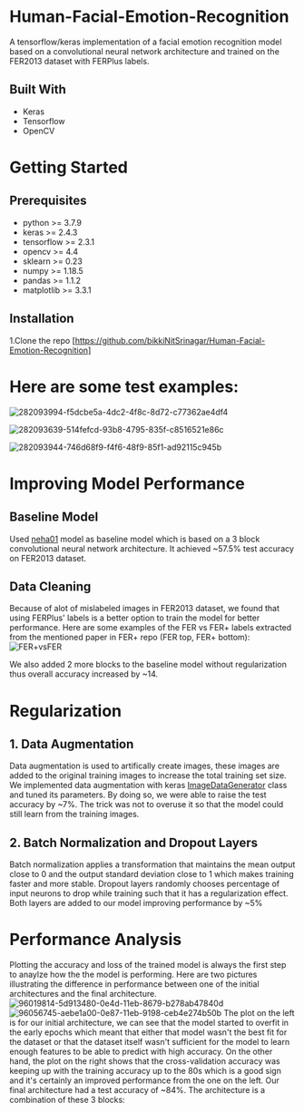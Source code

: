 # Human-Facial-Emotion-Recognition
A tensorflow/keras implementation of a facial emotion recognition model based on a convolutional neural network architecture and trained on the FER2013 dataset with FERPlus labels.
## Built With
* Keras
* Tensorflow
* OpenCV

# Getting Started
## Prerequisites
* python >= 3.7.9
* keras >= 2.4.3
* tensorflow >= 2.3.1
* opencv >= 4.4
* sklearn >= 0.23
* numpy >= 1.18.5
* pandas >= 1.1.2
* matplotlib >= 3.3.1
## Installation
 1.Clone the repo
  [https://github.com/bikkiNitSrinagar/Human-Facial-Emotion-Recognition]
 # Here are some test examples:
![282093994-f5dcbe5a-4dc2-4f8c-8d72-c77362ae4df4](https://github.com/bikkiNitSrinagar/Human-Facial-Emotion-Recognition/assets/66418501/f0c474c4-ad07-4c22-88f5-e8dea00456f7)

![282093639-514fefcd-93b8-4795-835f-c8516521e86c](https://github.com/bikkiNitSrinagar/Human-Facial-Emotion-Recognition/assets/66418501/4954ea49-b7a1-4fd8-a135-e5869d142d1e)

![282093944-746d68f9-f4f6-48f9-85f1-ad92115c945b](https://github.com/bikkiNitSrinagar/Human-Facial-Emotion-Recognition/assets/66418501/2c6ed466-bc60-4dba-993a-9976d16d2f92)

# Improving Model Performance
## Baseline Model
Used [neha01](https://github.com/neha01/Realtime-Emotion-Detectio) model as baseline model which is based on a 3 block convolutional neural network architecture. It achieved ~57.5% test accuracy on FER2013 dataset.
## Data Cleaning
Because of alot of mislabeled images in FER2013 dataset, we found that using FERPlus' labels is a better option to train the model for better performance.
Here are some examples of the FER vs FER+ labels extracted from the mentioned paper in FER+ repo (FER top, FER+ bottom):
![FER+vsFER](https://github.com/bikkiNitSrinagar/Human-Facial-Emotion-Recognition/assets/66418501/d4af0edf-3b76-4b85-a1bf-19c18a98e67e)

We also added 2 more blocks to the baseline model without regularization thus overall accuracy increased by ~14.
# Regularization
## 1. Data Augmentation
Data augmentation is used to artifically create images, these images are added to the original training images to increase the total training set size.
We implemented data augmentation with keras [ImageDataGenerator](https://keras.io/api/data_loading/image/) class and tuned its parameters. By doing so, we were able to raise the test accuracy by ~7%.
The trick was not to overuse it so that the model could still learn from the training images.

## 2. Batch Normalization and Dropout Layers
Batch normalization applies a transformation that maintains the mean output close to 0 and the output standard deviation close to 1 which makes training faster and more stable.
Dropout layers randomly chooses percentage of input neurons to drop while training such that it has a regularization effect.
Both layers are added to our model improving performance by ~5%

# Performance Analysis
Plotting the accuracy and loss of the trained model is always the first step to anaylze how the the model is performing. Here are two pictures illustrating the difference in performance between one of the initial architectures and the final architecture.
![96019814-5d913480-0e4d-11eb-8679-b278ab47840d](https://github.com/bikkiNitSrinagar/Human-Facial-Emotion-Recognition/assets/66418501/3f99d114-2c8c-4165-ad7f-74cd6204c424) ![96056745-aebe1a00-0e87-11eb-9198-ceb4e274b50b](https://github.com/bikkiNitSrinagar/Human-Facial-Emotion-Recognition/assets/66418501/4758c8aa-93bf-46aa-b187-6db7cc8b28b5)
The plot on the left is for our initial architecture, we can see that the model started to overfit in the early epochs which meant that either that model wasn't the best fit for the dataset or that the dataset itself wasn't sufficient for the model to learn enough features to be able to predict with high accuracy.
On the other hand, the plot on the right shows that the cross-validation accuracy was keeping up with the training accuracy up to the 80s which is a good sign and it's certainly an improved performance from the one on the left.
Our final architecture had a test accuracy of ~84%. The architecture is a combination of these 3 blocks:






